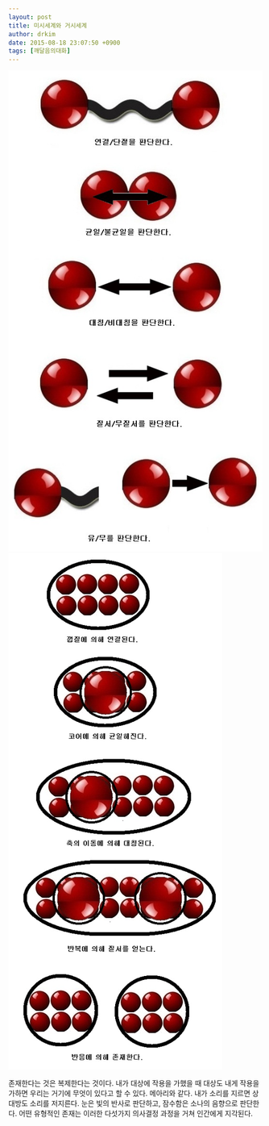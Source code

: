 ```yaml
---
layout: post
title: 미시세계와 거시세계
author: drkim
date: 2015-08-18 23:07:50 +0900
tags: [깨달음의대화]
---
```


![](/files/attach/images/198/200/615/8.jpg)![](/files/attach/images/198/200/615/9.jpg) 



  


존재한다는 것은 복제한다는 것이다. 내가 대상에 작용을 가했을 때 대상도 내게 작용을 가하면 우리는 거기에 무엇이 있다고 할 수 있다. 메아리와 같다. 내가 소리를 지르면 상대방도 소리를 저지른다. 눈은 빛의 반사로 판단하고, 잠수함은 소나의 음향으로 판단한다. 어떤 유형적인 존재는 이러한 다섯가지 의사결정 과정을 거쳐 인간에게 지각된다.